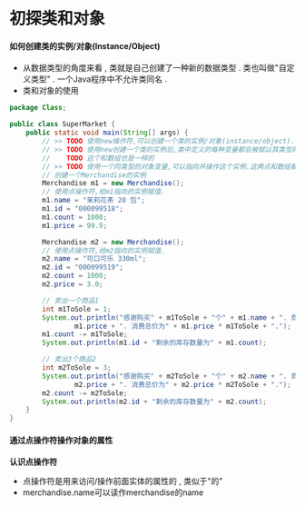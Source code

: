 # 初探类和对象

#### 如何创建类的实例/对象\(Instance/Object\)

* 从数据类型的角度来看 , 类就是自己创建了一种新的数据类型 . 类也叫做"自定义类型" . 一个Java程序中不允许类同名 . 
* 类和对象的使用

```java
package Class;

public class SuperMarket {
    public static void main(String[] args) {
        // >> TODO 使用new操作符,可以创建一个类的实例/对象(instance/object).
        // >> TODO 使用new创建一个类的实例后,类中定义的每种变量都会被赋以其类型的初始值.
        //    TODO 这个和数组也是一样的
        // >> TODO 使用一个同类型的对象变量,可以指向并操作这个实例.这两点和数组都很类似.
        // 创建一个Merchandise的实例
        Merchandise m1 = new Merchandise();
        // 使用点操作符,给m1指向的实例赋值.
        m1.name = "茉莉花茶 20 包";
        m1.id = "000099518";
        m1.count = 1000;
        m1.price = 99.9;

        Merchandise m2 = new Merchandise();
        // 使用点操作符,给m2指向的实例赋值.
        m2.name = "可口可乐 330ml";
        m2.id = "000099519";
        m2.count = 1000;
        m2.price = 3.0;

        // 卖出一个商品1
        int m1ToSole = 1;
        System.out.println("感谢购买" + m1ToSole + "个" + m1.name + ". 商品单价为" +
                m1.price + ". 消费总价为" + m1.price * m1ToSole + ".");
        m1.count -= m1ToSole;
        System.out.println(m1.id + "剩余的库存数量为" + m1.count);

        // 卖出3个商品2
        int m2ToSole = 3;
        System.out.println("感谢购买" + m2ToSole + "个" + m2.name + ". 商品单价为" +
                m2.price + ". 消费总价为" + m2.price * m2ToSole + ".");
        m2.count -= m2ToSole;
        System.out.println(m2.id + "剩余的库存数量为" + m2.count);
    }
}

```

#### 通过点操作符操作对象的属性

**认识点操作符**

* 点操作符是用来访问/操作前面实体的属性的 , 类似于"的"
* merchandise.name可以读作merchandise的name



